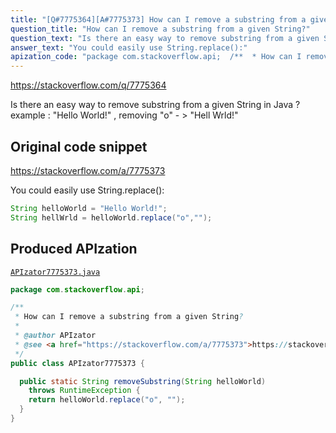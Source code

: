 ```yaml
---
title: "[Q#7775364][A#7775373] How can I remove a substring from a given String?"
question_title: "How can I remove a substring from a given String?"
question_text: "Is there an easy way to remove substring from a given String in Java ? example : \"Hello World!\" , removing \"o\" - > \"Hell Wrld!\""
answer_text: "You could easily use String.replace():"
apization_code: "package com.stackoverflow.api;  /**  * How can I remove a substring from a given String?  *  * @author APIzator  * @see <a href=\"https://stackoverflow.com/a/7775373\">https://stackoverflow.com/a/7775373</a>  */ public class APIzator7775373 {    public static String removeSubstring(String helloWorld)     throws RuntimeException {     return helloWorld.replace(\"o\", \"\");   } }"
---
```


https://stackoverflow.com/q/7775364

Is there an easy way to remove substring from a given String in Java ?
example : &quot;Hello World!&quot; , removing &quot;o&quot; - &gt; &quot;Hell Wrld!&quot;



## Original code snippet

https://stackoverflow.com/a/7775373

You could easily use String.replace():

```java
String helloWorld = "Hello World!";
String hellWrld = helloWorld.replace("o","");
```

## Produced APIzation

[`APIzator7775373.java`](https://github.com/pasqualesalza/apization-temp-data/raw/master/apizations/java/APIzator7775373.java)

```java
package com.stackoverflow.api;

/**
 * How can I remove a substring from a given String?
 *
 * @author APIzator
 * @see <a href="https://stackoverflow.com/a/7775373">https://stackoverflow.com/a/7775373</a>
 */
public class APIzator7775373 {

  public static String removeSubstring(String helloWorld)
    throws RuntimeException {
    return helloWorld.replace("o", "");
  }
}

```